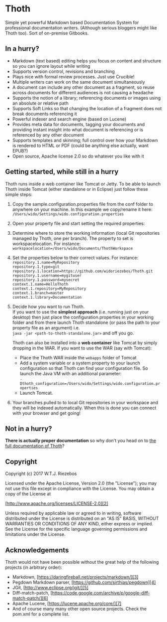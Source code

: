 # Thoth
Simple yet powerful Markdown based Documentation System for professional documentation writers. (Although serious bloggers might like Thoth too). Sort of on-premise Gitbooks.

## In a hurry?
- Markdown (text based) editing helps you focus on content and structure so you can ignore layout while writing
- Supports version control, revisions and branching
- Plays nice with formal review processes. Just use Crucible!
- Multiple writers can work on the same document simultaneously
- A document can include any other document as a fragment, so reuse across documents for different audiences is not causing a headache
- Supports the notion of a library; referencing documents or images using an absolute or relative path
- Supports Soft Links so that changing the location of a fragment does not break documents referencing it
- Powerful indexer and search engine (based on Lucene)
- Provides meta data for documents, tagging your documents and providing instant insight into what document is referencing or is referenced by any other document
- Supports templates and skinning; full control over how your Markdown is rendered to HTML or PDF (could be anything else actually, want EPUB?)
- Open source, Apache license 2.0 so do whatever you like with it

## Getting started, while still in a hurry
Thoth runs inside a web container like Tomcat or Jetty. To be able to launch Thoth inside Tomcat (either standalone or in Eclipse) just follow these simple steps:

1. Copy the sample.configuration.properties file from the conf folder to anywhere on your machine. In this example we copy/rename it here: `/Users/wido/Settings/wido.configuration.properties`
2. Open your property file and start setting the required properties:
3. Determine where to store the working information (local Git repositories managed by Thoth, one per branch). The property to set is workspacelocation. For instance:  
	`workspacelocation=/Users/wido/Documents/ThothWorkspace`
4. Set the properties below to their correct values. For instance:  
	`repository.1.name=MyRepository`  
	`repository.1.type=git`  
	`repository.1.location=https://github.com/widoriezebos/Thoth.git`  
	`repository.1.username=mygituser`  
	`repository.1.password=mysecret`  
	`context.1.name=HelloThoth`  
	`context.1.repository=MyRepository`  
	`context.1.branch=master`  
	`context.1.library=Documentation`
5. Decide how you want to run Thoth.  
	If you want to use the **simplest approach** (i.e. running just on your desktop) then just place the configuration.properties in your working folder and from there launch Thoth standalone (or pass the path to your property file as an argument) i.e.  
	`java -jar <path-to-thoth-standalone.jar>` and off you go.

	Thoth can also be installed into a **web container** like Tomcat by simply dropping in the WAR. If you want to use the WAR (say with Tomcat):
	- Place the Thoth WAR inside the `webapps` folder of Tomcat
	- Add a system variable or a system property to your launch configuration so that Thoth can find your configuration file. So launch the Java VM with an additional parameter:  
		`-Dthoth_configuration=/Users/wido/Settings/wido.configuration.properties`
	- Launch Tomcat.
6. Your branches pulled to to local Git repositories in your workspace and they will be indexed automatically. When this is done you can connect  
	with your browser and get going!

## Not in a hurry?
**There is actually proper documentation** so why don't you head on to [the full documentation of Thoth][1]?

## Copyright
Copyright (c) 2017 W.T.J. Riezebos

Licensed under the Apache License, Version 2.0 (the "License");
you may not use this file except in compliance with the License.
You may obtain a copy of the License at

[http://www.apache.org/licenses/LICENSE-2.0][2]

Unless required by applicable law or agreed to in writing, software
distributed under the License is distributed on an "AS IS" BASIS,
WITHOUT WARRANTIES OR CONDITIONS OF ANY KIND, either express or implied.
See the License for the specific language governing permissions and
limitations under the License.

## Acknowledgements
Thoth would not have been possible without the great help of the following projects (in arbitrary order):

- Markdown, [https://daringfireball.net/projects/markdown/][3]
- Pegdown Markdown parser, [https://github.com/sirthias/pegdown][4]
- JGit, [http://www.eclipse.org/jgit/][5]
- Diff-match-patch, [https://code.google.com/archive/p/google-diff-match-patch/][6]
- Apache Lucene, [https://lucene.apache.org/core/][7]
- And of course many many other open source projects. Check the pom.xml for a complete list. 

[1]:	Thoth-Documentation.pdf
[2]:	http://www.apache.org/licenses/LICENSE-2.0
[3]:	https://daringfireball.net/projects/markdown/
[4]:	https://github.com/sirthias/pegdown
[5]:	http://www.eclipse.org/jgit/
[6]:	https://code.google.com/archive/p/google-diff-match-patch/
[7]:	https://lucene.apache.org/core/
